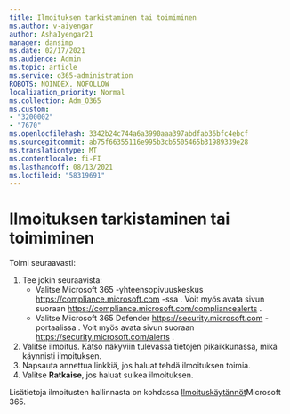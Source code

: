 ```yaml
---
title: Ilmoituksen tarkistaminen tai toimiminen
ms.author: v-aiyengar
author: AshaIyengar21
manager: dansimp
ms.date: 02/17/2021
ms.audience: Admin
ms.topic: article
ms.service: o365-administration
ROBOTS: NOINDEX, NOFOLLOW
localization_priority: Normal
ms.collection: Adm_O365
ms.custom:
- "3200002"
- "7670"
ms.openlocfilehash: 3342b24c744a6a3990aaa397abdfab36bfc4ebcf
ms.sourcegitcommit: ab75f66355116e995b3cb5505465b31989339e28
ms.translationtype: MT
ms.contentlocale: fi-FI
ms.lasthandoff: 08/13/2021
ms.locfileid: "58319691"
---
```

# <a name="review-or-act-on-an-alert"></a>Ilmoituksen tarkistaminen tai toimiminen

Toimi seuraavasti:

1. Tee jokin seuraavista:
   - Valitse Microsoft 365 -yhteensopivuuskeskus <https://compliance.microsoft.com> -ssa . Voit myös avata sivun suoraan <https://compliance.microsoft.com/compliancealerts> .
   - Valitse Microsoft 365 Defender <https://security.microsoft.com> -portaalissa . Voit myös avata sivun suoraan <https://security.microsoft.com/alerts> .
2. Valitse ilmoitus. Katso näkyviin tulevassa tietojen pikaikkunassa, mikä käynnisti ilmoituksen.
3. Napsauta annettua linkkiä, jos haluat tehdä ilmoituksen toimia.
4. Valitse **Ratkaise**, jos haluat sulkea ilmoituksen.

Lisätietoja ilmoitusten hallinnasta on kohdassa [Ilmoituskäytännöt](https://docs.microsoft.com/microsoft-365/compliance/alert-policies)Microsoft 365.
